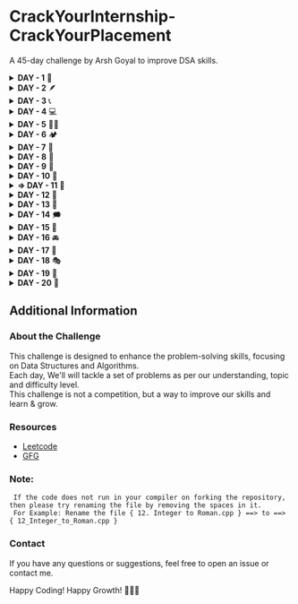 # CrackYourInternship-CrackYourPlacement

A 45-day challenge by Arsh Goyal to improve DSA skills.

<details>
<summary><strong>DAY - 1</strong> 🌟</summary>

| S. No. | PROBLEM NAME                      | TOPIC NAME       | LEVEL | LINK                                                                   |
| ------ | --------------------------------- | ---------------- | ----- | ---------------------------------------------------------------------- |
| 01.    | 1. Two Sum                        | Arrays           | Easy  | [Leetcode](https://leetcode.com/problems/two-sum)                      |
| 02.    | 67. Add Binary                    | Maths            | Easy  | [Leetcode](https://leetcode.com/problems/add-binary)                   |
| 03.    | 168. Excel Sheet Column Title     | Maths            | Easy  | [Leetcode](https://leetcode.com/problems/excel-sheet-column-title)     |
| 04.    | 232. Implement Queue using Stacks | Stack and Queues | Easy  | [Leetcode](https://leetcode.com/problems/implement-queue-using-stacks) |

</details>

<details>
<summary><strong>DAY - 2</strong> 🪶</summary>

| S. No. | PROBLEM NAME                            | TOPIC NAME   | LEVEL | LINK         |
| ------ | --------------------------------------- | ------------ | ----- | ------------ |
| 01.    | 26. Remove Duplicates from Sorted Array | Arrays       | Easy  | [Leetcode]() |
| 02.    | 206. Reverse Linked List                | Linked Lists | Easy  | [Leetcode]() |

</details>

<details>
<summary><strong>DAY - 3</strong> 📞</summary>

| S. No. | PROBLEM NAME                       | TOPIC NAME       | LEVEL  | LINK                                                                     |
| ------ | ---------------------------------- | ---------------- | ------ | ------------------------------------------------------------------------ |
| 01.    | 33. Search in Rotated Sorted Array | Arrays           | Medium | [Leetcode](https://leetcode.com/problems/search-in-rotated-sorted-array) |
| 02.    | 225. Implement Stack using Queues  | Stack and Queues | Easy   | [Leetcode](https://leetcode.com/problems/implement-stack-using-queues)   |
| 03.    | 283. Move Zeroes                   | Arrays           | Easy   | [Leetcode](https://leetcode.com/problems/move-zeroes)                    |

</details>

<details>
<summary><strong>DAY - 4</strong> 💻</summary>

| S. No. | PROBLEM NAME                   | TOPIC NAME | LEVEL  | LINK                                                                 |
| ------ | ------------------------------ | ---------- | ------ | -------------------------------------------------------------------- |
| 01.    | 75. Sort Colors                | Arrays     | Medium | [Leetcode](https://leetcode.com/problems/sort-colors)                |
| 02.    | 287. Find the Duplicate Number | Arrays     | Medium | [Leetcode](https://leetcode.com/problems/find-the-duplicate-number/) |

</details>

<details>
<summary><strong>DAY - 5</strong> 🧑‍💻</summary>

| S. No. | PROBLEM NAME                      | TOPIC NAME          | LEVEL  | LINK                                                                                        |
| ------ | --------------------------------- | ------------------- | ------ | ------------------------------------------------------------------------------------------- |
| 01.    | 73. Set Matrix Zeroes             | Arrays              | Medium | [Leetcode](https://leetcode.com/problems/set-matrix-zeroes/description)                     |
| 02.    | 974. Subarray Sums Divisible by K | Arrays              | Medium | [Leetcode](https://leetcode.com/problems/subarray-sums-divisible-by-k)                      |
| 03.    | Chocolate Distribution Problem    | Arrays              | Easy   | [GFG](https://www.geeksforgeeks.org/problems/chocolate-distribution-problem3825/1)          |
| 04.    | Smallest Positive Missing         | Sorting & Searching | Medium | [GFG](https://www.geeksforgeeks.org/problems/smallest-positive-missing-number-1587115621/1) |

</details>

<details>
<summary><strong>DAY - 6</strong> 🏕️</summary>

| S. No. | PROBLEM NAME                                           | TOPIC NAME | LEVEL   | LINK                                                                                         |
| ------ | ------------------------------------------------------ | ---------- | ------- | -------------------------------------------------------------------------------------------- |
| 01.    | 12. Integer to Roman                                   | String     | Medium  | [Leetcode](https://leetcode.com/problems/integer-to-roman)                                   |
| 02.    | 20. Valid Parentheses                                  | String     | Easy    | [Leetcode](https://leetcode.com/problems/valid-parentheses)                                  |
| 03.    | 28. Find the Index of the First Occurrence in a String | String     | Easy    | [Leetcode](https://leetcode.com/problems/find-the-index-of-the-first-occurrence-in-a-string) |
| 04.    | Print all the duplicate characters in a string         | String     | Article | [GFG](https://www.geeksforgeeks.org/print-all-the-duplicates-in-the-input-string)            |

</details>

<details>
<summary><strong>DAY - 7</strong> 🍉</summary>

| S. No. | PROBLEM NAME                                                             | TOPIC NAME | LEVEL   | LINK                                                                           |
| ------ | ------------------------------------------------------------------------ | ---------- | ------- | ------------------------------------------------------------------------------ |
| 01.    | 54. Spiral Matrix                                                        | Matrix     | Medium  | [Leetcode](https://leetcode.com/problems/spiral-matrix/description)            |
| 02.    | Given a matrix of ‘O’ and ‘X’, replace ‘O’ with ‘X’ if surrounded by ‘X’ | Matrix     | Article | [GFG](https://www.geeksforgeeks.org/given-matrix-o-x-replace-o-x-surrounded-x) |

</details>

<details>
<summary><strong>DAY - 8</strong> 🎳</summary>

| S. No. | PROBLEM NAME                           | TOPIC NAME  | LEVEL | LINK                                                                                     |
| ------ | -------------------------------------- | ----------- | ----- | ---------------------------------------------------------------------------------------- |
| 01.    | 83. Remove Duplicates from Sorted List | Linked List | Easy  | [Leetcode](https://leetcode.com/problems/remove-duplicates-from-sorted-list/description) |
| 02.    | 234. Palindrome Linked List            | Linked List | Easy  | [Leetcode](https://leetcode.com/problems/palindrome-linked-list/description)             |
| 03.    | 876. Middle of the Linked List         | Linked List | Easy  | [Leetcode](https://leetcode.com/problems/middle-of-the-linked-list/description)          |

</details>

<details>
<summary><strong>DAY - 9</strong> 👋</summary>

| S. No. | PROBLEM NAME                                            | TOPIC NAME  | LEVEL  | LINK                                                                                        |
| ------ | ------------------------------------------------------- | ----------- | ------ | ------------------------------------------------------------------------------------------- |
| 01.    | 121. Best Time to Buy and Sell Stock                    | Array       | Easy   | [Leetcode](https://leetcode.com/problems/best-time-to-buy-and-sell-stock)                   |
| 02.    | 122. Best Time to Buy and Sell Stock II                 | Array       | Medium | [Leetcode](https://leetcode.com/problems/best-time-to-buy-and-sell-stock-ii)                |
| 03.    | 1290. Convert Binary Number in a Linked List to Integer | Linked List | Easy   | [Leetcode](https://leetcode.com/problems/convert-binary-number-in-a-linked-list-to-integer) |

</details>

<details>
<summary><strong>DAY - 10</strong> 🫢</summary>

| S. No. | PROBLEM NAME                        | TOPIC NAME   | LEVEL   | LINK                                                                              |
| ------ | ----------------------------------- | ------------ | ------- | --------------------------------------------------------------------------------- |
| 01.    | 21. Merge Two Sorted Lists          | Linked Lists | Easy    | [Leetcode](https://leetcode.com/problems/merge-two-sorted-lists/description)      |
| 02.    | 203. Remove Linked List Elements    | Linked Lists | Easy    | [Leetcode](https://leetcode.com/problems/remove-linked-list-elements/description) |
| 03.    | Sort a linked list of 0s, 1s and 2s | Linked Lists | Article | [GFG](https://www.geeksforgeeks.org/sort-a-linked-list-of-0s-1s-or-2s)            |

</details>

<details>
<summary><strong>=> DAY - 11</strong> 🛫</summary>

| S. No. | PROBLEM NAME                               | TOPIC NAME   | LEVEL | LINK                                                                                       |
| ------ | ------------------------------------------ | ------------ | ----- | ------------------------------------------------------------------------------------------ |
| 01.    | 680. Valid Palindrome II                   | Strings      | Easy  | [Leetcode](https://leetcode.com/problems/valid-palindrome-ii/)                             |
| 02.    | Delete nodes having greater value on right | Linked Lists | Easy  | [GFG](https://www.geeksforgeeks.org/problems/delete-nodes-having-greater-value-on-right/1) |
| 03.    | Product array puzzle                       | Mathematical | Easy  | [GFG](https://www.geeksforgeeks.org/problems/product-array-puzzle4525/1)                   |

</details>

<details>
<summary><strong>DAY - 12</strong> 🎄</summary>

| S. No. | PROBLEM NAME | TOPIC NAME | LEVEL | LINK         |
| ------ | ------------ | ---------- | ----- | ------------ |
| 01.    |              |            |       | [Leetcode]() |
| 02.    |              |            |       | [Leetcode]() |
| 03.    |              |            |       | [Leetcode]() |

</details>

<details>
<summary><strong>DAY - 13</strong> 🍜</summary>

| S. No. | PROBLEM NAME | TOPIC NAME | LEVEL | LINK         |
| ------ | ------------ | ---------- | ----- | ------------ |
| 01.    |              |            |       | [Leetcode]() |
| 02.    |              |            |       | [Leetcode]() |
| 03.    |              |            |       | [Leetcode]() |

</details>

<details>
<summary><strong>DAY - 14</strong> 🗯️</summary>

| S. No. | PROBLEM NAME | TOPIC NAME | LEVEL | LINK         |
| ------ | ------------ | ---------- | ----- | ------------ |
| 01.    |              |            |       | [Leetcode]() |
| 02.    |              |            |       | [Leetcode]() |
| 03.    |              |            |       | [Leetcode]() |

</details>

<details>
<summary><strong>DAY - 15</strong> 💖</summary>

| S. No. | PROBLEM NAME | TOPIC NAME | LEVEL | LINK         |
| ------ | ------------ | ---------- | ----- | ------------ |
| 01.    |              |            |       | [Leetcode]() |
| 02.    |              |            |       | [Leetcode]() |
| 03.    |              |            |       | [Leetcode]() |

</details>

<details>
<summary><strong>DAY - 16</strong> 🚘</summary>

| S. No. | PROBLEM NAME | TOPIC NAME | LEVEL | LINK         |
| ------ | ------------ | ---------- | ----- | ------------ |
| 01.    |              |            |       | [Leetcode]() |
| 02.    |              |            |       | [Leetcode]() |
| 03.    |              |            |       | [Leetcode]() |

</details>

<details>
<summary><strong>DAY - 17</strong> 💐</summary>

| S. No. | PROBLEM NAME | TOPIC NAME | LEVEL | LINK         |
| ------ | ------------ | ---------- | ----- | ------------ |
| 01.    |              |            |       | [Leetcode]() |
| 02.    |              |            |       | [Leetcode]() |
| 03.    |              |            |       | [Leetcode]() |

</details>

<details>
<summary><strong>DAY - 18</strong> 🎭</summary>

| S. No. | PROBLEM NAME | TOPIC NAME | LEVEL | LINK         |
| ------ | ------------ | ---------- | ----- | ------------ |
| 01.    |              |            |       | [Leetcode]() |
| 02.    |              |            |       | [Leetcode]() |
| 03.    |              |            |       | [Leetcode]() |

</details>

<details>
<summary><strong>DAY - 19</strong> 🎯</summary>

| S. No. | PROBLEM NAME | TOPIC NAME | LEVEL | LINK         |
| ------ | ------------ | ---------- | ----- | ------------ |
| 01.    |              |            |       | [Leetcode]() |
| 02.    |              |            |       | [Leetcode]() |
| 03.    |              |            |       | [Leetcode]() |

</details>

<details>
<summary><strong>DAY - 20</strong> 🎹</summary>

| S. No. | PROBLEM NAME | TOPIC NAME | LEVEL | LINK         |
| ------ | ------------ | ---------- | ----- | ------------ |
| 01.    |              |            |       | [Leetcode]() |
| 02.    |              |            |       | [Leetcode]() |
| 03.    |              |            |       | [Leetcode]() |

</details>

## Additional Information

### About the Challenge

This challenge is designed to enhance the problem-solving skills, focusing on Data Structures and Algorithms. <br>
Each day, We'll will tackle a set of problems as per our understanding, topic and difficulty level.<br>
This challenge is not a competition, but a way to improve our skills and learn & grow.

### Resources

- [Leetcode](https://leetcode.com)
- [GFG](https://www.geeksforgeeks.org)

### Note:

` If the code does not run in your compiler on forking the repository, then please try renaming the file by removing the spaces in it.` <br>
` For Example: Rename the file { 12. Integer to Roman.cpp } ==> to ==> { 12_Integer_to_Roman.cpp }`

### Contact

If you have any questions or suggestions, feel free to open an issue or contact me.

Happy Coding! Happy Growth! 🏃‍♂️💨
